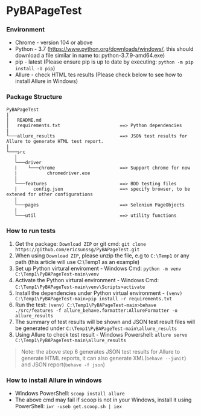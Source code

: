 # PyBAPageTest
### Environment
- Chrome - version 104 or above
- Python - 3.7 (https://www.python.org/downloads/windows/, this should download a file similar in name to: python-3.7.9-amd64.exe)
- pip - latest (Please ensure pip is up to date by executing: `python -m pip install -U pip`)
- Allure - check HTML tes results (Please check below to see how to install Allure in Windows)
### Package Structure
```
PyBAPageTest
|
│   README.md
│   requirements.txt                      ==> Python dependencies
|
└───allure_results                        ==> JSON test results for Allure to generate HTML test report.
|
└───src                       
   │
   └───driver
   |    └───chrome                        ==> Support chrome for now
   |           chromedriver.exe
   |
   └───features                           ==> BDD testing files      
   |      config.json                     ==> specify browser, to be extened for other configurations
   |
   └───pages                              ==> Selenium PageObjects
   |
   └───util                               ==> utility functions  
```
### How to run tests
1. Get the package: `Download ZIP` or git cmd: `git clone https://github.com/ericsunssg/PyBAPageTest.git`
2. When using `Download ZIP`, please unzip the file, e.g to `C:\Temp1` or any path (this article will use C:\Temp1 as an example) 
3. Set up Python virtural enviroment - Windows Cmd: `python -m venv C:\Temp1\PyBAPageTest-main\venv`
4. Activate the Python virtural environment -  Windows Cmd: `C:\Temp1\PyBAPageTest-main\venv\Scripts>activate`
5. Install the dependencies under Python virtual environment - `(venv) C:\Temp1\PyBAPageTest-main>pip install -r requirements.txt`
6. Run the test: `(venv) C:\Temp1\PyBAPageTest-main>behave ./src/features -f allure_behave.formatter:AllureFormatter -o allure_results`
7. The summary of test results will be shown and JSON test result files will be generated under `C:\Temp1\PyBAPageTest-main\allure_results`
8. Using Allure to check test result - Windows Powershell: `allure serve C:\Temp1\PyBAPageTest-main\allure_results`
> Note: the above step 6 generates JSON test results for Allure to generate HTML reports, it can also generate XML(`behave --junit`) and JSON report(`behave -f json`)
### How to install Allure in windows
- Windows PowerShell: `scoop install allure` 
- The above cmd may fail if scoop is not in your Windows, install it using PowerShell: `iwr -useb get.scoop.sh | iex`
